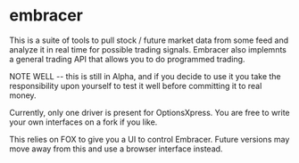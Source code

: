 embracer
========
This is a suite of tools to pull stock / future market data from some feed and analyze it in real time for
possible trading signals. Embracer also implemnts a general trading API that allows you to do programmed trading.

NOTE WELL -- this is still in Alpha, and if you decide to use it you take the responsibility upon yourself to
test it well before committing it to real money.

Currently, only one driver is present for OptionsXpress. You are free to write your own interfaces on a fork if you like.

This relies on FOX to give you a UI to control Embracer. Future versions may move away from this and 
use a browser interface instead. 
